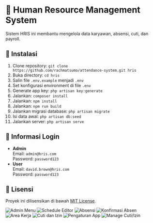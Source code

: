 <h1>📌 Human Resource Management System</h1>

<p>Sistem HRIS ini membantu mengelola data karyawan, absensi, cuti, dan payroll.</p>

<h2>🚀 Instalasi</h2>
<ol>
    <li>Clone repository: <code>git clone https://github.com/rachmatsumo/attendance-system.git hris</code></li>
    <li>Buka directory: <code>cd hris</code></li>
    <li>Salin file <code>.env.example</code> menjadi <code>.env</code></li>
    <li>Set konfigurasi environment di file <code>.env</code></li>
    <li>Generate app key: <code>php artisan key:generate</code></li>
    <li>Jalankan: <code>composer install</code></li>
    <li>Jalankan: <code>npm install</code></li>
    <li>Jalankan: <code>npm run build</code></li>
    <li>Jalankan migrasi database: <code>php artisan migrate</code></li>
    <li>Isi data awal: <code>php artisan db:seed</code></li>
    <li>Jalankan server: <code>php artisan serve</code></li>
</ol>

<h2>🔑 Informasi Login</h2>
<ul>
    <li><strong>Admin</strong><br>
        Email: <code>admin@hris.com</code><br>
        Password: <code>password123</code>
    </li>
    <li><strong>User</strong><br>
        Email: <code>david.brown@hris.com</code><br>
        Password: <code>password123</code>
    </li>
</ul>

<h2>📄 Lisensi</h2>
<p>Proyek ini dilisensikan di bawah <a href="LICENSE">MIT License</a>.</p>

![Admin Menu](screenshots/pic1.png)
![Schedule Editor](screenshots/pic2.png)
![Absensi](screenshots/pic3.png)
![Konfirmasi Absen](screenshots/pic4.png)
![Area Kerja](screenshots/pic5.png)
![Cuti dan Izin](screenshots/pic6.png)
![Pengaturan App](screenshots/pic7.png)
![Manage Cuti/Izin](screenshots/pic8.png)
